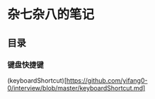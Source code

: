 # 杂七杂八的笔记
## 目录
### 键盘快捷键
(keyboardShortcut)[https://github.com/yifang0-0/interview/blob/master/keyboardShortcut.md]
